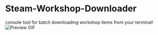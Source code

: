 # Steam-Workshop-Downloader
console tool for batch downloading workshop items from your terminal!
![Preview GIF](preivew.gif)
